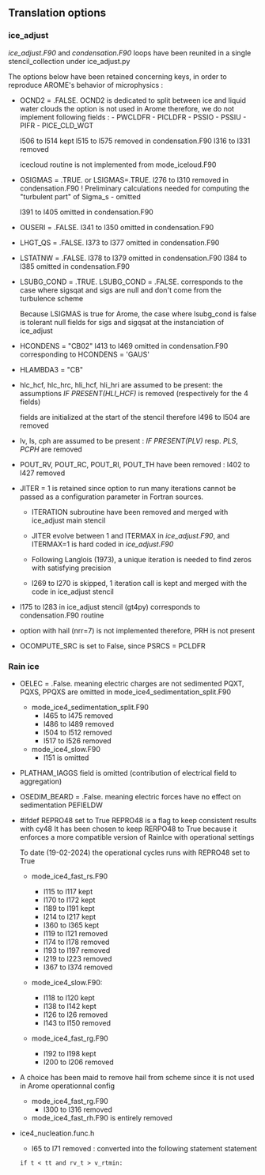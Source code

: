 ## Translation options

### ice_adjust

_ice_adjust.F90_ and _condensation.F90_ loops have been reunited in a single stencil_collection under ice_adjust.py

The options below have been retained concerning keys, in order to reproduce AROME's behavior of microphysics :

- OCND2 = .FALSE.
    OCND2 is dedicated to split between ice and liquid water clouds
    the option is not used in Arome
    therefore, we do not implement following fields :
        - PWCLDFR
        - PICLDFR
        - PSSIO
        - PSSIU
        - PIFR
        - PICE_CLD_WGT

    l506 to l514 kept
    l515 to l575 removed in condensation.F90
    l316 to l331 removed

    icecloud routine is not implemented from mode_iceloud.F90

- OSIGMAS = .TRUE. or LSIGMAS=.TRUE.
    l276 to l310 removed in condensation.F90
    ! Preliminary calculations needed for computing the "turbulent part" of Sigma_s - omitted

    l391 to l405 omitted in condensation.F90

- OUSERI = .FALSE.
    l341 to l350 omitted in condensation.F90

- LHGT_QS = .FALSE.
    l373 to l377 omitted in condensation.F90

- LSTATNW = .FALSE.
    l378 to l379 omitted in condensation.F90
    l384 to l385 omitted in condensation.F90

- LSUBG_COND = .TRUE.
    LSUBG_COND = .FALSE. corresponds to the case where sigsqat and sigs are null and don't come from the turbulence scheme

    Because LSIGMAS is true for Arome, the case where lsubg_cond is false is tolerant null fields for sigs and sigqsat at the instanciation of ice_adjust

- HCONDENS = "CB02"
    l413 to l469 omitted in condensation.F90
    corresponding to HCONDENS = 'GAUS'

- HLAMBDA3 = "CB"


- hlc_hcf, hlc_hrc, hli_hcf, hli_hri are assumed to be present: the assumptions _IF PRESENT(HLI_HCF)_ is removed (respectively for the 4 fields)

    fields are initialized at the start of the stencil
    therefore l496 to l504 are removed

- lv, ls, cph are assumed to be present : _IF PRESENT(PLV)_ resp. _PLS_, _PCPH_ are removed

- POUT_RV, POUT_RC, POUT_RI, POUT_TH have been removed :
    l402 to l427 removed

- JITER = 1 is retained since option to run many iterations cannot be passed as a configuration parameter in Fortran sources.
    - ITERATION subroutine have been removed and merged with ice_adjust main stencil
    - JITER evolve between 1 and ITERMAX in _ice_adjust.F90_, and ITERMAX=1 is hard coded in _ice_adjust.F90_
    - Following Langlois (1973), a unique iteration is needed to find zeros with satisfying precision

    - l269 to l270 is skipped, 1 iteration call is kept and merged with the code in ice_adjust stencil

- l175 to l283 in ice_adjust stencil (gt4py) corresponds to condensation.F90 routine

- option with hail (nrr=7) is not implemented
    therefore, PRH is not present

- OCOMPUTE_SRC is set to False, since PSRCS = PCLDFR


### Rain ice

- OELEC = .False. meaning electric charges are not sedimented
    PQXT, PQXS, PPQXS are omitted in mode_ice4_sedimentation_split.F90

    - mode_ice4_sedimentation_split.F90
        - l465 to l475 removed
        - l486 to l489 removed
        - l504 to l512 removed
        - l517 to l526 removed
    - mode_ice4_slow.F90
        - l151 is omitted


- PLATHAM_IAGGS field is omitted (contribution of electrical field to aggregation)


- OSEDIM_BEARD = .False. meaning electric forces have no effect on sedimentation
    PEFIELDW


- #ifdef REPRO48 set to True
    REPRO48 is a flag to keep consistent results with cy48
    It has been chosen to keep RERPO48 to True because it enforces a more compatible version of RainIce with operational settings

    To date (19-02-2024) the operational cycles runs with REPRO48 set to True

    - mode_ice4_fast_rs.F90
        - l115 to l117 kept
        - l170 to l172 kept
        - l189 to l191 kept
        - l214 to l217 kept
        - l360 to l365 kept
        - l119 to l121 removed
        - l174 to l178 removed
        - l193 to l197 removed
        - l219 to l223 removed
        - l367 to l374 removed

    - mode_ice4_slow.F90:
        - l118 to l120 kept
        - l138 to l142 kept
        - l126 to l26  removed
        - l143 to l150 removed
    - mode_ice4_fast_rg.F90
        - l192 to l198 kept
        - l200 to l206 removed


- A choice has been maid to remove hail from scheme since it is not used in Arome operationnal config

    - mode_ice4_fast_rg.F90
        - l300 to l316 removed
    - mode_ice4_fast_rh.F90 is entirely removed

- ice4_nucleation.func.h
    - l65 to l71 removed : converted into the following statement statement
    ```
    if t < tt and rv_t > v_rtmin:
    ```
